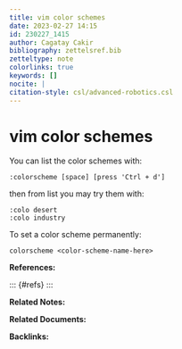 ```yaml
---
title: vim color schemes
date: 2023-02-27 14:15
id: 230227_1415
author: Cagatay Cakir
bibliography: zettelsref.bib
zetteltype: note
colorlinks: true
keywords: []
nocite: |
citation-style: csl/advanced-robotics.csl
---
```


<!---tags:vim:--->

# vim color schemes 
You can list the color schemes with:

	:colorscheme [space] [press 'Ctrl + d']

then from list you may try them with:

	:colo desert
	:colo industry

To set a color scheme permanently:

	colorscheme <color-scheme-name-here>



**References:**

::: {#refs}
:::

**Related Notes:**


**Related Documents:**


**Backlinks:**

